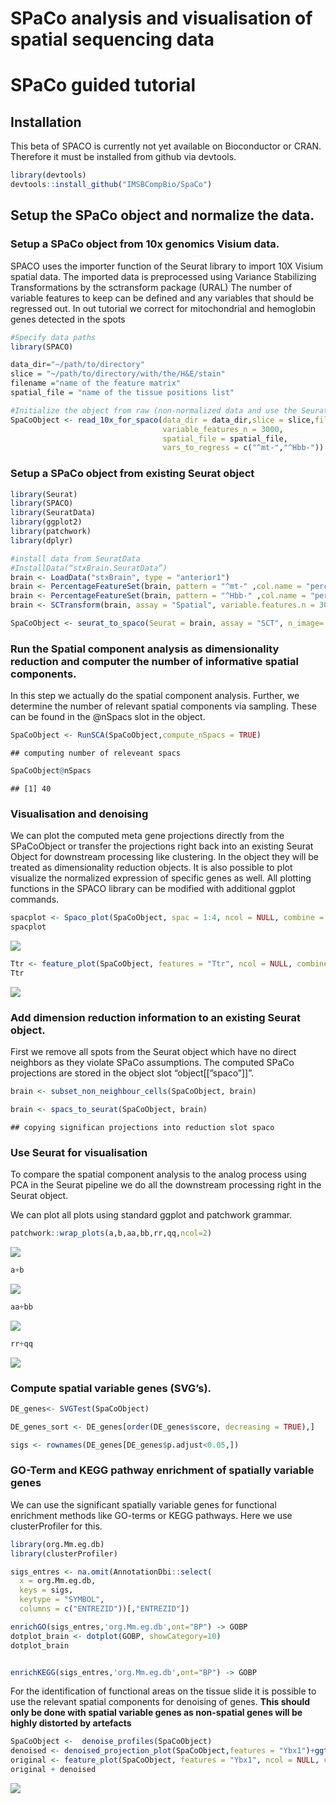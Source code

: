 SPaCo analysis and visualisation of spatial sequencing data
================

# SPaCo guided tutorial

## Installation

This beta of SPACO is currently not yet available on Bioconductor or
CRAN. Therefore it must be installed from github via devtools.

``` r
library(devtools)
devtools::install_github("IMSBCompBio/SpaCo")
```

## Setup the SPaCo object and normalize the data.

### Setup a SPaCo object from 10x genomics Visium data.

SPACO uses the importer function of the Seurat library to import 10X
Visium spatial data. The imported data is preprocessed using Variance
Stabilizing Transformations by the sctransform package (URAL) The number
of variable features to keep can be defined and any variables that
should be regressed out. In out tutorial we correct for mitochondrial
and hemoglobin genes detected in the spots

``` r
#Specify data paths
library(SPACO)

data_dir="~/path/to/directory"
slice = "~/path/to/directory/with/the/H&E/stain"
filename ="name of the feature matrix" 
spatial_file = "name of the tissue positions list"

#Initialize the object from raw (non-normalized data and use the Seurat library for pre-processing)
SpaCoObject <- read_10x_for_spaco(data_dir = data_dir,slice = slice,filename = filename,
                                  variable_features_n = 3000,
                                  spatial_file = spatial_file,
                                  vars_to_regress = c("^mt-","^Hbb-"))
```

### Setup a SPaCo object from existing Seurat object

``` r
library(Seurat)
library(SPACO)
library(SeuratData)
library(ggplot2)
library(patchwork)
library(dplyr)

#install data from SeuratData
#InstallData(“stxBrain.SeuratData”)
brain <- LoadData("stxBrain", type = "anterior1")
brain <- PercentageFeatureSet(brain, pattern = "^mt-" ,col.name = "percent.mt")
brain <- PercentageFeatureSet(brain, pattern = "^Hbb-" ,col.name = "percent.hbb")
brain <- SCTransform(brain, assay = "Spatial", variable.features.n = 3000, verbose = F)

SpaCoObject <- seurat_to_spaco(Seurat = brain, assay = "SCT", n_image= 1, slot = "scale.data")
```

### Run the Spatial component analysis as dimensionality reduction and computer the number of informative spatial components.

In this step we actually do the spatial component analysis. Further, we
determine the number of relevant spatial components via sampling. These
can be found in the @nSpacs slot in the object.

``` r
SpaCoObject <- RunSCA(SpaCoObject,compute_nSpacs = TRUE)
```

    ## computing number of releveant spacs

``` r
SpaCoObject@nSpacs
```

    ## [1] 40

### Visualisation and denoising

We can plot the computed meta gene projections directly from the
SPaCoObject or transfer the projections right back into an existing
Seurat Object for downstream processing like clustering. In the object
they will be treated as dimensionality reduction objects. It is also
possible to plot visualize the normalized expression of specific genes
as well. All plotting functions in the SPACO library can be modified
with additional ggplot commands.

``` r
spacplot <- Spaco_plot(SpaCoObject, spac = 1:4, ncol = NULL, combine = T)+ggtitle("Meta genes 1 to 4")
spacplot
```

![](README_files/figure-gfm/plot%20the%20first%204%20meta%20genes-1.png)<!-- -->

``` r
Ttr <- feature_plot(SpaCoObject, features = "Ttr", ncol = NULL, combine = TRUE)+ggtitle("original")
Ttr
```

![](README_files/figure-gfm/plot%20the%20first%204%20meta%20genes-2.png)<!-- -->

### Add dimension reduction information to an existing Seurat object.

First we remove all spots from the Seurat object which have no direct
neighbors as they violate SPaCo assumptions. The computed SPaCo
projections are stored in the object slot “object\[\[”spaco”\]\]”.

``` r
brain <- subset_non_neighbour_cells(SpaCoObject, brain)

brain <- spacs_to_seurat(SpaCoObject, brain)
```

    ## copying significan projections into reduction slot spaco

### Use Seurat for visualisation

To compare the spatial component analysis to the analog process using
PCA in the Seurat pipeline we do all the downstream processing right in
the Seurat object.

We can plot all plots using standard ggplot and patchwork grammar.

``` r
patchwork::wrap_plots(a,b,aa,bb,rr,qq,ncol=2)
```

![](README_files/figure-gfm/unnamed-chunk-4-1.png)<!-- -->

``` r
a+b
```

![](README_files/figure-gfm/unnamed-chunk-4-2.png)<!-- -->

``` r
aa+bb
```

![](README_files/figure-gfm/unnamed-chunk-4-3.png)<!-- -->

``` r
rr+qq
```

![](README_files/figure-gfm/unnamed-chunk-4-4.png)<!-- -->

### Compute spatial variable genes (SVG’s).

``` r
DE_genes<- SVGTest(SpaCoObject)

DE_genes_sort <- DE_genes[order(DE_genes$score, decreasing = TRUE),]

sigs <- rownames(DE_genes[DE_genes$p.adjust<0.05,])
```

### GO-Term and KEGG pathway enrichment of spatially variable genes

We can use the significant spatially variable genes for functional
enrichment methods like GO-terms or KEGG pathways. Here we use
clusterProfiler for this.

``` r
library(org.Mm.eg.db)
library(clusterProfiler)

sigs_entres <- na.omit(AnnotationDbi::select(
  x = org.Mm.eg.db,
  keys = sigs,
  keytype = "SYMBOL",
  columns = c("ENTREZID"))[,"ENTREZID"])

enrichGO(sigs_entres,'org.Mm.eg.db',ont="BP") -> GOBP
dotplot_brain <- dotplot(GOBP, showCategory=10)
dotplot_brain


enrichKEGG(sigs_entres,'org.Mm.eg.db',ont="BP") -> GOBP
```

For the identification of functional areas on the tissue slide it is
possible to use the relevant spatial components for denoising of genes.
**This should only be done with spatial variable genes as non-spatial
genes will be highly distorted by artefacts**

``` r
SpaCoObject <-  denoise_profiles(SpaCoObject)
denoised <- denoised_projection_plot(SpaCoObject,features = "Ybx1")+ggtitle("denoised")
original <- feature_plot(SpaCoObject, features = "Ybx1", ncol = NULL, combine = TRUE)+ggtitle("original")
original + denoised
```

![](README_files/figure-gfm/unnamed-chunk-6-1.png)<!-- -->
